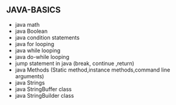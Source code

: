 ## JAVA-BASICS 
* java math 
* java Boolean     
* java condition statements
* java for looping 
* java while looping 
* java do-while looping 
* jump statement in java (break, continue ,return)
* java Methods (Static method,instance methods,command line arguments)
* java Strings 
* java  StringBuffer class   
* java StringBuilder class   
  
 
